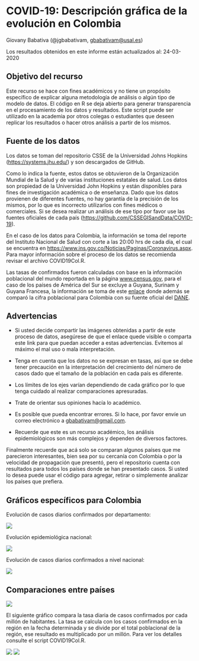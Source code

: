 # COVID-19: Descripción gráfica de la evolución en Colombia

Giovany Babativa (@jgbabativam, gbabativam@usal.es)

Los resultados obtenidos en este informe están actualizados al: 24-03-2020


## Objetivo del recurso

Este recurso se hace con fines académicos y no tiene un propósito específico de explicar alguna metodología de análisis o algún tipo de modelo de datos. El código en R se deja abierto para generar transparencia en el procesamiento de los datos y resultados. Este script puede ser utilizado en la academia por otros colegas o estudiantes que deseen replicar los resultados o hacer otros análisis a partir de los mismos.

## Fuente de los datos

Los datos se toman del repositorio CSSE de la Universidad Johns Hopkins (https://systems.jhu.edu/) y son descargados de GitHub. 

Como lo indica la fuente, estos datos se obtuvieron de la Organización Mundial de la Salud y de varias instituciones estatales de salud. Los datos son propiedad de la Universidad John Hopkins y están disponibles para fines de investigación académica o de enseñanza. Dado que los datos provienen de diferentes fuentes, no hay garantía de la precisión de los mismos, por lo que es incorrecto utilizarlos con fines médicos o comerciales. Si se desea realizar un análisis de ese tipo por favor use las fuentes oficiales de cada país (https://github.com/CSSEGISandData/COVID-19). 

En el caso de los datos para Colombia, la información se toma del reporte del Instituto Nacional de Salud con corte a las 20:00 hrs de cada día, el cual se encuentra en https://www.ins.gov.co/Noticias/Paginas/Coronavirus.aspx. Para mayor información sobre el proceso de los datos se recomienda revisar el archivo COVID19Col.R. 

Las tasas de confirmados fueron calculadas con base en la información poblacional del mundo reportada en la página www.census.gov, para el caso de los países de América del Sur se excluye a Guyana, Surinam y Guyana Francesa, la información se toma de este <a href="https://es.wikipedia.org/wiki/Anexo:Pa%C3%ADses_de_Am%C3%A9rica_del_Sur_por_poblaci%C3%B3n">enlace</a> donde además se comparó la cifra poblacional para Colombia con su fuente oficial del <a href="https://www.dane.gov.co/index.php/estadisticas-por-tema/demografia-y-poblacion/proyecciones-de-poblacion">DANE</a>.

## Advertencias

- Si usted decide compartir las imágenes obtenidas a partir de este  proceso de datos, asegúrese de que el enlace quede visible o comparta este link para que puedan acceder a estas advertencias. Evitemos al máximo el mal uso o mala interpretación.

- Tenga en cuenta que los datos no se expresan en tasas, así que se debe tener precaución en la interpretación del crecimiento del número de casos dado que el tamaño de la población en cada país es diferente.

- Los límites de los ejes varían dependiendo de cada gráfico por lo que tenga cuidado al realizar comparaciones apresuradas.

- Trate de orientar sus opiniones hacía lo académico.

- Es posible que pueda encontrar errores. Si lo hace, por favor envíe un correo electrónico a gbabativam@gmail.com.

- Recuerde que este es un recurso académico, los análisis epidemiológicos son más complejos y dependen de diversos factores.

Finalmente recuerde que acá solo se comparan algunos países que me parecieron interesantes, bien sea por su cercanía con Colombia o por la velocidad de propagación que presentó, pero el repositorio cuenta con resultados para todos los países donde se han presentado casos. Si usted lo desea puede usar el código para agregar, retirar o simplemente analizar los países que prefiera.
## Gráficos específicos para Colombia
Evolución de casos diarios confirmados por departamento:

<image src="images/EvolMapCol.gif"> 

Evolución epidemiológica nacional:

<image src="images/TendEpidMultivar.png"> 

Evolución de casos diarios confirmados a nivel nacional:

<image src="images/EvolCol.gif"> 
  
## Comparaciones entre países

<image src="images/compara.png"> 

El siguiente gráfico compara la tasa diaria de casos confirmados por cada millón de habitantes. La tasa se calcula con los casos confirmados en la región en la fecha determinada y se divide por el total poblacional de la región, ese resultado es multiplicado por un millón. Para ver los detalles consulte el script COVID19Col.R.

<image src="images/TasaContagio.png">

<image src="images/worldmap.png"> 

